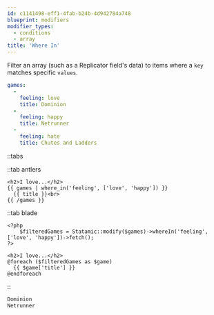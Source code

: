 ```yaml
---
id: c1141498-eff1-4fab-b24b-4d942784a748
blueprint: modifiers
modifier_types:
  - conditions
  - array
title: 'Where In'
---
```

Filter an array (such as a Replicator field's data) to items where a `key` matches specific `values`.

```yaml
games:
  -
    feeling: love
    title: Dominion
  -
    feeling: happy
    title: Netrunner
  -
    feeling: hate
    title: Chutes and Ladders
```

::tabs

::tab antlers
```antlers
<h2>I love...</h2>
{{ games | where_in('feeling', ['love', 'happy']) }}
  {{ title }}<br>
{{ /games }}
```
::tab blade
```blade
<?php
    $filteredGames = Statamic::modify($games)->whereIn('feeling', ['love', 'happy'])->fetch();
?>

<h2>I love...</h2>
@foreach ($filteredGames as $game)
  {{ $game['title'] }}
@endforeach
```
::

```html
Dominion
Netrunner
```
